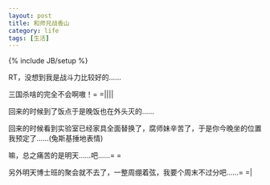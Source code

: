 ```yaml
---
layout: post
title: 和师兄战香山
category: life
tags: [生活]
---
```

{% include JB/setup %}

RT，没想到我是战斗力比较好的……

三国杀啥的完全不会啊嗷！= =||||

回来的时候到了饭点于是晚饭也在外头灭的……

回来的时候看到实验室已经家具全面替换了，腐师妹辛苦了，于是你今晚坐的位置我预定了……(兔斯基捶地表情)

嘛，总之痛苦的是明天……吧……= =

另外明天博士班的聚会就不去了，一整周绷着弦，我要个周末不过分吧……= =|

